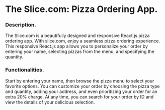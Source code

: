 # The Slice.com: Pizza Ordering App.

### Description.

The Slice.com is a beautifully designed and responsive React.js pizza ordering app. With slice.com, enjoy a seamless pizza ordering experience. This responsive React.js app allows you to personalize your order by entering your name, selecting pizzas from the menu, and specifying the quantity.

### Functionalities.

Start by entering your name, then browse the pizza menu to select your favorite options. You can customize your order by choosing the pizza type and quantity, adding your address, and even prioritizing your order for an extra 20% charge. At any time, you can search for your order by ID and view the details of your delicious selection.
